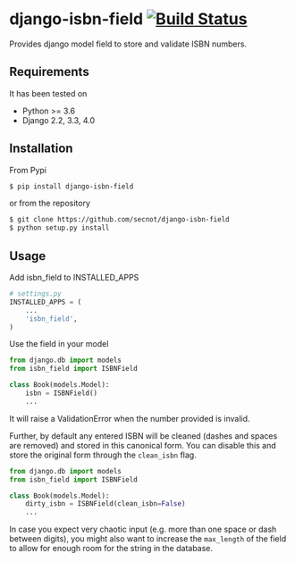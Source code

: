 # django-isbn-field [![Build Status](https://github.com/secnot/django-isbn-field/actions/workflows/django.yml/badge.svg)](https://github.com/secnot/django-isbn-field/actions)

Provides django model field to store and validate ISBN numbers.

## Requirements

It has been tested on

* Python >= 3.6
* Django 2.2, 3.3, 4.0

## Installation

From Pypi

```bash
$ pip install django-isbn-field
```

or from the repository

```bash
$ git clone https://github.com/secnot/django-isbn-field
$ python setup.py install
```

## Usage 

Add isbn_field to INSTALLED_APPS

```python
# settings.py
INSTALLED_APPS = (
	...
	'isbn_field',
)
```

Use the field in your model

```python
from django.db import models
from isbn_field import ISBNField

class Book(models.Model):
	isbn = ISBNField()
	...
```

It will raise a ValidationError when the number provided is invalid.

Further, by default any entered ISBN will be cleaned (dashes and spaces are removed) and stored in this canonical form. You can disable this and store the original form through the `clean_isbn` flag.

```python
from django.db import models
from isbn_field import ISBNField

class Book(models.Model):
	dirty_isbn = ISBNField(clean_isbn=False)
	...
```

In case you expect very chaotic input (e.g. more than one space or dash between digits), you might also want to increase the `max_length` of the field to allow for enough room for the string in the database.
